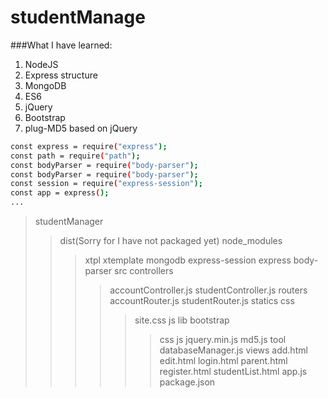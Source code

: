# studentManage  
###What I have learned:
1.  NodeJS
2.  Express structure
3.  MongoDB
4.  ES6
5.  jQuery
6.  Bootstrap
7.  plug-MD5 based on jQuery

```bash
const express = require("express");
const path = require("path");
const bodyParser = require("body-parser");
const bodyParser = require("body-parser");
const session = require("express-session");
const app = express();
...
```

>studentManager
>>dist(Sorry for I have not packaged yet)
>>node_modules
>>>xtpl
>>>xtemplate
>>>mongodb
>>>express-session
>>>express
>>>body-parser
>>src
>>>controllers
>>>>accountController.js
>>>>studentController.js
>>>routers
>>>>accountRouter.js
>>>>studentRouter.js
>>>statics
>>>>css
>>>>>site.css
>>>>js
>>>>lib
>>>>>bootstrap
>>>>>>css
>>>>>>js
>>>>>jquery.min.js
>>>>>md5.js
>>>tool
>>>>databaseManager.js
>>>views
>>>>add.html
>>>>edit.html
>>>>login.html
>>>>parent.html
>>>>register.html
>>>>studentList.html
>>app.js
>>package.json
